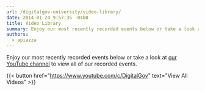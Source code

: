 ```yaml
---
url: /digitalgov-university/video-library/
date: 2014-01-24 9:57:35 -0400
title: Video Library
summary: Enjoy our most recently recorded events below or take a look at our YouTube channel to view all of our recorded events. View All Videos
authors:
  - apiazza
---
```


Enjoy our most recently recorded events below or take a look at [our YouTube channel](https://www.youtube.com/c/DigitalGov) to view all of our recorded events.

 {{< button href="https://www.youtube.com/c/DigitalGov" text="View All Videos" >}}
